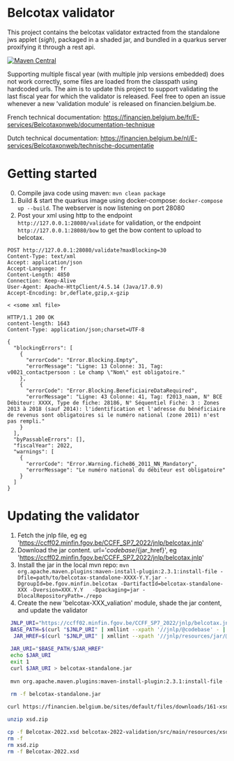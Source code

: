 # Belcotax validator

This project contains the belcotax validator extracted from the standalone jws applet (*sigh*), packaged in a shaded jar,
and bundled in a quarkus server proxifying it through a rest api.

[![Maven Central](https://img.shields.io/maven-central/v/com.charlyghislain.belcotax/belcotax-validator)](https://search.maven.org/search?q=g:com.charlyghislain.belcotax%20a:belcotax-validator)


Supporting multiple fiscal year (with multiple jnlp versions embedded) does not work correctly, some files are loaded from the classpath using hardcoded urls.
The aim is to update this project to support validating the last fiscal year for which the validator is released. Feel free to open an issue whenever a new 'validation module' is released on financien.belgium.be.

French technical documentation: https://financien.belgium.be/fr/E-services/Belcotaxonweb/documentation-technique

Dutch technical documentation: https://financien.belgium.be/nl/E-services/Belcotaxonweb/technische-documentatie

# Getting started

0. Compile java code using maven: `mvn clean package`
1. Build & start the quarkus image using docker-compose: `docker-compose up --build`. The webserver is now listening on port 28080 
2. Post your xml using http to the endpoint `http://127.0.0.1:28080/validate` for validation, or the endpoint
   `http://127.0.0.1:28080/bow` to get the bow content to upload to belcotax.

```
POST http://127.0.0.1:28080/validate?maxBlocking=30
Content-Type: text/xml
Accept: application/json
Accept-Language: fr
Content-Length: 4850
Connection: Keep-Alive
User-Agent: Apache-HttpClient/4.5.14 (Java/17.0.9)
Accept-Encoding: br,deflate,gzip,x-gzip

< <some xml file>

HTTP/1.1 200 OK
content-length: 1643
Content-Type: application/json;charset=UTF-8

{
  "blockingErrors": [
    {
      "errorCode": "Error.Blocking.Empty",
      "errorMessage": "Ligne: 13 Colonne: 31, Tag: v0021_contactpersoon : Le champ \"Nom\" est obligatoire."
    },
    {
      "errorCode": "Error.Blocking.BeneficiaireDataRequired",
      "errorMessage": "Ligne: 43 Colonne: 41, Tag: f2013_naam, N° BCE Débiteur: XXXX, Type de fiche: 28186, N° Séquentiel Fiche: 3 : Zones 2013 à 2018 (sauf 2014): l'identification et l'adresse du bénéficiaire de revenus sont obligatoires si le numéro national (zone 2011) n'est pas rempli."
    }
  ],
  "byPassableErrors": [],
  "fiscalYear": 2022,
  "warnings": [
    {
      "errorCode": "Error.Warning.fiche86_2011_NN_Mandatory",
      "errorMessage": "Le numéro national du débiteur est obligatoire"
    }
  ]
}
```

# Updating the validator

1. Fetch the jnlp file, eg eg 'https://ccff02.minfin.fgov.be/CCFF_SP7_2022/jnlp/belcotax.jnlp'
2. Download the jar content. url='${codebase}/${jar_href}', eg 'https://ccff02.minfin.fgov.be/CCFF_SP7_2022/jnlp/belcotax.jnlp'
3. Install the jar in the local mvn repo: ` mvn org.apache.maven.plugins:maven-install-plugin:2.3.1:install-file -Dfile=path/to/belcotax-standalone-XXXX-Y.Y.jar -DgroupId=be.fgov.minfin.belcotax -DartifactId=belcotax-standalone-XXX -Dversion=XXX.Y.Y   -Dpackaging=jar -DlocalRepositoryPath=./repo `
4. Create the new 'belcotax-XXX_valiation' module, shade the jar content, and update the validator 

```bash
 JNLP_URI="https://ccff02.minfin.fgov.be/CCFF_SP7_2022/jnlp/belcotax.jnlp"
 BASE_PATH=$(curl "$JNLP_URI" | xmllint --xpath '//jnlp/@codebase' - | sed 's/^[^=]\+=//' | jq -r)
  JAR_HREF=$(curl "$JNLP_URI" | xmllint --xpath '//jnlp/resources/jar/@href'  - | sed 's/^[^=]\+=//' | jq -r)
 
 JAR_URI="$BASE_PATH/$JAR_HREF"
 echo $JAR_URI
 exit 1
 curl $JAR_URI > belcotax-standalone.jar
 
 mvn org.apache.maven.plugins:maven-install-plugin:2.3.1:install-file -Dfile=belcotax-standalone.jar -DgroupId=be.fgov.minfin.belcotax -DartifactId=belcotax-standalone-2022 -Dversion=2022.2.0   -Dpackaging=jar -DlocalRepositoryPath=./repo
 
 rm -f belcotax-standalone.jar
```

```bash
curl https://financien.belgium.be/sites/default/files/downloads/161-xsd-2022-20230221.zip > xsd.zip

unzip xsd.zip

cp -f Belcotax-2022.xsd belcotax-2022-validation/src/main/resources/xsd/
rm -f 
rm xsd.zip 
rm -f Belcotax-2022.xsd 
```

